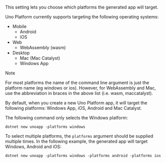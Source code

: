 This setting lets you choose which platforms the generated app will target.

Uno Platform currently supports targeting the following operating systems:

- Mobile
  - Android
  - iOS
- Web
  - WebAssembly (wasm)
- Desktop
  - Mac (Mac Catalyst)
  - Windows App

> [!NOTE]
> For most platforms the name of the command line argument is just the platform name (eg windows or ios). However, for WebAssembly and Mac, use the abbreviation in braces in the above list (i.e. wasm, maccatalyst).

By default, when you create a new Uno Platform app, it will target the following platforms: Windows App, iOS, Android and Mac Catalyst.

The following command only selects the Windows platform:

```dotnetcli
dotnet new unoapp -platforms windows
```

To select multiple platforms, the `platforms` argument should be supplied multiple times. In the following example, the generated app will target Windows, Android and iOS:

```dotnetcli
dotnet new unoapp -platforms windows -platforms android -platforms ios
```
